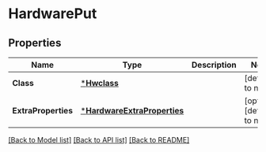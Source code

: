 # HardwarePut

## Properties
Name | Type | Description | Notes
------------ | ------------- | ------------- | -------------
**Class** | [***Hwclass**](hwclass.md) |  | [default to null]
**ExtraProperties** | [***HardwareExtraProperties**](hardware_extra_properties.md) |  | [optional] [default to null]

[[Back to Model list]](../README.md#documentation-for-models) [[Back to API list]](../README.md#documentation-for-api-endpoints) [[Back to README]](../README.md)

